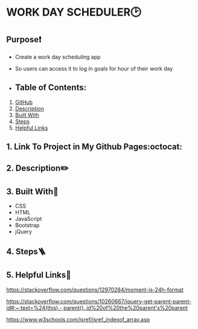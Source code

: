 # WORK DAY SCHEDULER🕑

## Purpose❗
 * Create a work day scheduling app 
 * So users can access it to log in goals for hour of their work day


 *   ## Table of Contents:
1. [ GitHub ](#link-to-my-page)
2. [ Description ](#desc)
3. [ Built With ](#built-with)
4. [ Steps ](#steps)
5. [ Helpful Links ](#help)

 <a name="link-to-my-page"></a>
 ## 1. Link To Project in My Github Pages:octocat:




<a name="desc"></a>
## 2. Description✏️
 

<a name="built-with"></a>
## 3. Built With🔨
 * CSS
 * HTML
 * JavaScript
 * Bootstrap
 * jQuery

<a name="steps"></a>
 ## 4. Steps:ladder:


<a name="help"></a>
  ## 5. Helpful Links:link:
  
  https://stackoverflow.com/questions/12970284/moment-js-24h-format

https://stackoverflow.com/questions/10260667/jquery-get-parent-parent-id#:~:text=%24(this).-,parent().,id%20of%20the%20parent's%20parent

https://www.w3schools.com/jsref/jsref_indexof_array.asp




